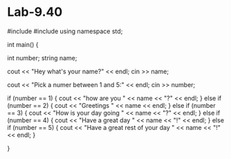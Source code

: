 # Lab-9.40
#include <iostream>
#include <string>
using namespace std;

int main() {
 
  int number;
  string name;
  

  cout << "Hey what's your name?" << endl;
  cin >> name;

  cout << "Pick a numer between 1 and 5:" << endl;
  cin >> number;

  if (number == 1) {
    cout << "how are you " << name << "?" << endl;
  }
  else if (number == 2) {
    cout << "Greetings " << name << endl;
  }
  else if (number == 3) {
    cout << "How is your day going " << name << "?" << endl;
  }
  else if (number == 4) {
    cout << "Have a great day " << name << "!" << endl;
  }
  else if (number == 5) {
    cout << "Have a great rest of your day " << name << "!" << endl;
  }

}
